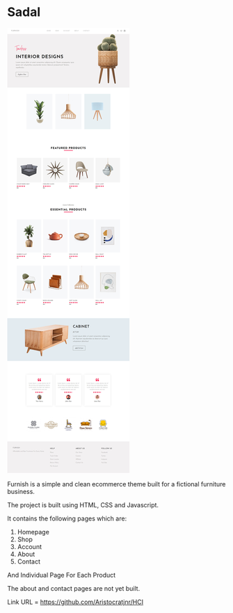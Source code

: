 # Sadal

 <img src="images/screenshot.png" alt="project">

 Furnish is a simple and clean ecommerce theme built for a fictional furniture business.
 
 The project is built using HTML, CSS and Javascript.
 
 It contains the following pages which are:
 
 1. Homepage
 2. Shop
 3. Account
 4. About
 5. Contact

 And Individual Page For Each Product

 The about and contact pages are not yet built.
 
 Link URL = https://github.com/Aristocratjnr/HCI
